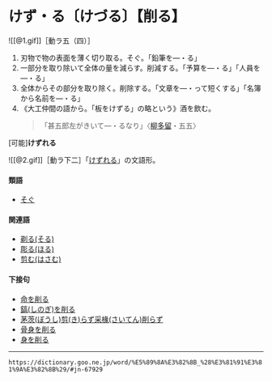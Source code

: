# けず・る〔けづる〕【削る】

![[@1.gif]]［動ラ五（四）］

1. 刃物で物の表面を薄く切り取る。そぐ。「鉛筆を―・る」
2. 一部分を取り除いて全体の量を減らす。削減する。「予算を―・る」「人員を―・る」
3. 全体からその部分を取り除く。削除する。「文章を―・って短くする」「名簿から名前を―・る」
4. 《大工仲間の語から。「板をけずる」の略という》酒を飲む。
    >「甚五郎左がきいて―・るなり」〈[柳多留](https://dictionary.goo.ne.jp/word/%E8%AA%B9%E9%A2%A8%E6%9F%B3%E5%A4%9A%E7%95%99/#jn-174252)・五五〉
        

\[可能\]**けずれる**

![[@2.gif]]［動ラ下二］「[けずれる](https://dictionary.goo.ne.jp/word/%E5%89%8A%E3%82%8C%E3%82%8B/#jn-67931)」の文語形。

#### 類語

-   [そぐ](https://dictionary.goo.ne.jp/word/%E5%89%8A%E3%81%90/#jn-129916)

#### 関連語

-   [剃る(そる)](https://dictionary.goo.ne.jp/word/%E5%89%83%E3%82%8B_%28%E3%81%9D%E3%82%8B%29/#jn-131711)
-   [彫る(ほる)](https://dictionary.goo.ne.jp/word/%E5%BD%AB%E3%82%8B_%28%E3%81%BB%E3%82%8B%29/#jn-205540)
-   [剪む(はさむ)](https://dictionary.goo.ne.jp/word/%E5%89%AA%E3%82%80/#jn-175809)

#### 下接句

-   [命を削る](https://dictionary.goo.ne.jp/word/%E5%91%BD%E3%82%92%E5%89%8A%E3%82%8B/#jn-14541)
-   [鎬(しのぎ)を削る](https://dictionary.goo.ne.jp/word/%E9%8E%AC%E3%82%92%E5%89%8A%E3%82%8B/#jn-99614)
-   [茅茨(ぼうし)剪(き)らず采椽(さいてん)削らず](https://dictionary.goo.ne.jp/word/%E8%8C%85%E8%8C%A8%E5%89%AA%E3%82%89%E3%81%9A%E9%87%87%E6%A4%BD%E5%89%8A%E3%82%89%E3%81%9A/#jn-201647)
-   [骨身を削る](https://dictionary.goo.ne.jp/word/%E9%AA%A8%E8%BA%AB%E3%82%92%E5%89%8A%E3%82%8B/#jn-205082)
-   [身を削る](https://dictionary.goo.ne.jp/word/%E8%BA%AB%E3%82%92%E5%89%8A%E3%82%8B/#jn-210711)

---
`https://dictionary.goo.ne.jp/word/%E5%89%8A%E3%82%8B_%28%E3%81%91%E3%81%9A%E3%82%8B%29/#jn-67929`
